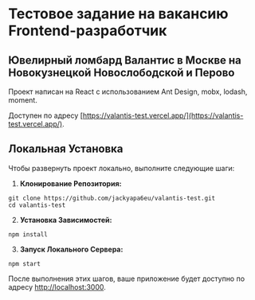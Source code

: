 # Тестовое задание на вакансию Frontend-разработчик
## Ювелирный ломбард Валантис в Москве на Новокузнецкой Новослободской и Перово

Проект написан на React с использованием Ant Design, mobx, lodash, moment.

Доступен по адресу [https://valantis-test.vercel.app/](https://valantis-test.vercel.app/).


## Локальная Установка

Чтобы развернуть проект локально, выполните следующие шаги:

1. **Клонирование Репозитория:**
  ```
  git clone https://github.com/jackyapa6eu/valantis-test.git
  cd valantis-test
  ```

2. **Установка Зависимостей:**
  ```
  npm install
  ```

3. **Запуск Локального Сервера:**
  ```
  npm start
  ```

После выполнения этих шагов, ваше приложение будет доступно по адресу [http://localhost:3000](http://localhost:3000).

